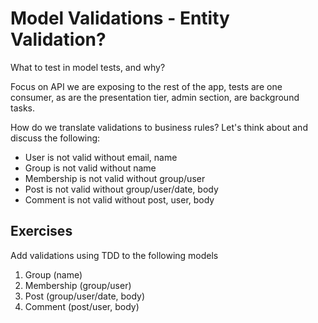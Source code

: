 Model Validations - Entity Validation?
=================

What to test in model tests, and why?

Focus on API we are exposing to the rest of the app, tests are one consumer, as are the presentation tier, admin section, are background tasks.

How do we translate validations to business rules? Let's think about and discuss the following:

* User is not valid without email, name
* Group is not valid without name
* Membership is not valid without group/user
* Post is not valid without group/user/date, body
* Comment is not valid without post, user, body

Exercises
---------

Add validations using TDD to the following models

1. Group (name)
2. Membership (group/user)
3. Post (group/user/date, body)
4. Comment (post/user, body)

